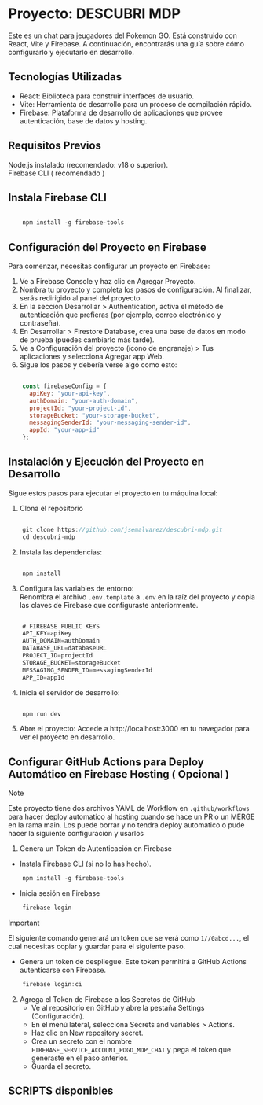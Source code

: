 # Proyecto: DESCUBRI MDP
Este es un chat para jeugadores del Pokemon GO. Está construido con React, Vite y Firebase. A continuación, encontrarás una guía sobre cómo configurarlo y ejecutarlo en desarrollo.

## Tecnologías Utilizadas
- React: Biblioteca para construir interfaces de usuario.
- Vite: Herramienta de desarrollo para un proceso de compilación rápido.
- Firebase: Plataforma de desarrollo de aplicaciones que provee autenticación, base de datos y hosting.

## Requisitos Previos
Node.js instalado (recomendado: v18 o superior).  
Firebase CLI ( recomendado )

## Instala Firebase CLI
```javascript

    npm install -g firebase-tools

```

## Configuración del Proyecto en Firebase

Para comenzar, necesitas configurar un proyecto en Firebase:

1. Ve a Firebase Console y haz clic en Agregar Proyecto.
2. Nombra tu proyecto y completa los pasos de configuración. Al finalizar, serás redirigido al panel del proyecto.
3. En la sección Desarrollar > Authentication, activa el método de autenticación que prefieras (por ejemplo, correo electrónico y contraseña).
4. En Desarrollar > Firestore Database, crea una base de datos en modo de prueba (puedes cambiarlo más tarde).
5. Ve a Configuración del proyecto (ícono de engranaje) > Tus aplicaciones y selecciona Agregar app Web.
6. Sigue los pasos y debería verse algo como esto:

```javascript

    const firebaseConfig = {
      apiKey: "your-api-key",
      authDomain: "your-auth-domain",
      projectId: "your-project-id",
      storageBucket: "your-storage-bucket",
      messagingSenderId: "your-messaging-sender-id",
      appId: "your-app-id"
    };

```
## Instalación y Ejecución del Proyecto en Desarrollo
Sigue estos pasos para ejecutar el proyecto en tu máquina local:
1. Clona el repositorio
```javascript

    git clone https://github.com/jsemalvarez/descubri-mdp.git
    cd descubri-mdp

```
2. Instala las dependencias:
```javascript

    npm install

```
3. Configura las variables de entorno:  
Renombra el archivo `.env.template` a `.env` en la raíz del proyecto y copia las claves de Firebase que configuraste anteriormente.
```javascript

    # FIREBASE PUBLIC KEYS
    API_KEY=apiKey
    AUTH_DOMAIN=authDomain
    DATABASE_URL=databaseURL
    PROJECT_ID=projectId
    STORAGE_BUCKET=storageBucket
    MESSAGING_SENDER_ID=messagingSenderId
    APP_ID=appId

```
4. Inicia el servidor de desarrollo:
```javascript

    npm run dev

```
5. Abre el proyecto:
Accede a http://localhost:3000 en tu navegador para ver el proyecto en desarrollo.

## Configurar GitHub Actions para Deploy Automático en Firebase Hosting ( Opcional )

> [!NOTE]
> Este proyecto tiene dos archivos YAML de Workflow en ` .github/workflows ` para hacer deploy automatico al hosting cuando se hace un PR o un MERGE en la rama main. 
> Los puede borrar y no tendra deploy automatico o pude hacer la siguiente configuracion y usarlos

1. Genera un Token de Autenticación en Firebase
- Instala Firebase CLI (si no lo has hecho).
```javascript
    npm install -g firebase-tools
```
- Inicia sesión en Firebase
```javascript
    firebase login
```
> [!IMPORTANT]  
> El siguiente comando generará un token que se verá como ` 1//0abcd... `, el cual necesitas copiar y guardar para el siguiente paso.
- Genera un token de despliegue. Este token permitirá a GitHub Actions autenticarse con Firebase.  
```javascript
    firebase login:ci
```

2. Agrega el Token de Firebase a los Secretos de GitHub
    - Ve al repositorio en GitHub y abre la pestaña Settings (Configuración).
    - En el menú lateral, selecciona Secrets and variables > Actions.
    - Haz clic en New repository secret.
    - Crea un secreto con el nombre `FIREBASE_SERVICE_ACCOUNT_POGO_MDP_CHAT` y pega el token que generaste en el paso anterior.
    - Guarda el secreto.
      
## SCRIPTS disponibles
```
